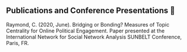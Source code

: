 ## Publications and Conference Presentations 📝

Raymond, C. (2020, June). Bridging or Bonding? Measures of Topic Centrality for Online Political Engagement. Paper presented at the International Network for Social Network Analysis SUNBELT Conference, Paris, FR.
